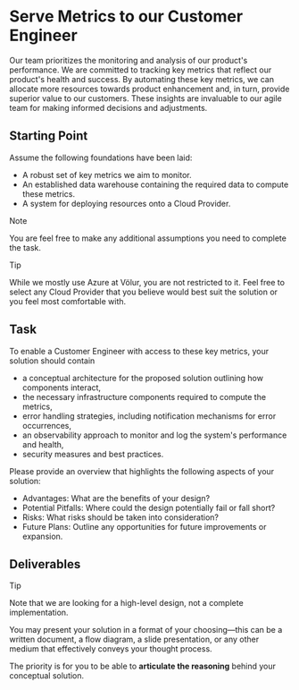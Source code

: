 # Serve Metrics to our Customer Engineer

Our team prioritizes the monitoring and analysis of our product's performance.
We are committed to tracking key metrics that reflect our product's health and
success. By automating these key metrics, we can allocate more resources
towards product enhancement and, in turn, provide superior value to our
customers. These insights are invaluable to our agile team for making informed
decisions and adjustments.

## Starting Point

Assume the following foundations have been laid:

- A robust set of key metrics we aim to monitor.
- An established data warehouse containing the required data to compute these metrics.
- A system for deploying resources onto a Cloud Provider.

> [!NOTE]
> You are feel free to make any additional assumptions you need to complete the
> task.

> [!TIP]
> While we mostly use Azure at Völur, you are not restricted to it. Feel
> free to select any Cloud Provider that you believe would best suit the
> solution or you feel most comfortable with.

## Task

To enable a Customer Engineer with access to these key metrics, your solution should contain

- a conceptual architecture for the proposed solution outlining how components
  interact,
- the necessary infrastructure components required to compute the metrics,
- error handling strategies, including notification mechanisms for error
occurrences,
- an observability approach to monitor and log the system's performance and
health,
- security measures and best practices.

Please provide an overview that highlights the following aspects of your
solution:

- Advantages: What are the benefits of your design?
- Potential Pitfalls: Where could the design potentially fail or fall short?
- Risks: What risks should be taken into consideration?
- Future Plans: Outline any opportunities for future improvements or expansion.

## Deliverables

> [!TIP]
> Note that we are looking for a high-level design, not a complete
> implementation.

You may present your solution in a format of your choosing—this can be a
written document, a flow diagram, a slide presentation, or any other medium
that effectively conveys your thought process.

The priority is for you to be able to **articulate the reasoning** behind your
conceptual solution.
